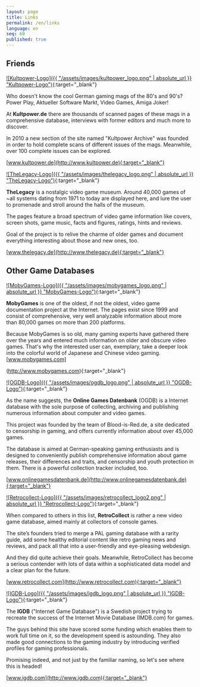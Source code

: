 ```yaml
---
layout: page
title: Links
permalink: /en/links
language: en
seq: 60
published: true
---
```


## Friends


 [![Kultpower-Logo]({{ "/assets/images/kultpower_logo.png" | absolute_url }} "Kultpower-Logo")](http://www.kultpower.de){:target="_blank"}

Who doesn't know the cool German gaming mags of the 80's and 90's? Power Play, Aktueller Software Markt, Video Games, Amiga Joker! 

At **Kultpower.de** there are thousands of scanned pages of these mags in a comprehensive database, interviews with former editors and much more to discover. 

In 2010 a new section of the site named "Kultpower Archive" was founded in order to hold complete scans of different issues of the mags. Meanwhile, over 100 complete issues can be explored. 

[www.kultpower.de](http://www.kultpower.de){:target="_blank"}



 [![TheLegacy-Logo]({{ "/assets/images/thelegacy_logo.png" | absolute_url }} "TheLegacy-Logo")](http://www.thelegacy.de){:target="_blank"}

**TheLegacy** is a nostalgic video game museum. Around 40,000 games of ~all systems dating from 1971 to today are displayed here, and lure the user to promenade and stroll around the halls of the museum. 

The pages feature a broad spectrum of video game information like covers, screen shots, game music, facts and figures, ratings, hints and reviews. 

Goal of the project is to relive the charme of older games and document everything interesting about those and new ones, too.

[www.thelegacy.de](http://www.thelegacy.de){:target="_blank"}


## Other Game Databases


 [![MobyGames-Logo]({{ "/assets/images/mobygames_logo.png" | absolute_url }} "MobyGames-Logo")](http://www.mobygames.com){:target="_blank"}

**MobyGames** is one of the oldest, if not the oldest, video game documentation project at the Internet. The pages exist since 1999 and consist of comprehensive, very well analyzable information about more than 80,000 games on more than 200 platforms.

Because MobyGames is so old, many gaming experts have gathered there over the years and entered much information on older and obscure video games. That's why the interested user can, exemplary, take a deeper look into the colorful world of Japanese and Chinese video gaming. [www.mobygames.com]

(http://www.mobygames.com){:target="_blank"}



 [![OGDB-Logo]({{ "/assets/images/ogdb_logo.png" | absolute_url }} "OGDB-Logo")](http://www.onlinegamesdatenbank.de){:target="_blank"}

As the name suggests, the **Online Games Datenbank** (OGDB) is a Internet database with the sole purpose of collecting, archiving and publishing numerous information about computer and video games.

This project was founded by the team of Blood-is-Red.de, a site dedicated to censorship in gaming, and offers currently information about over 45,000 games.

The database is aimed at German-speaking gaming enthusiasts and is designed to conveniently publish comprehensive information about game releases, their differences and traits, and censorship and youth protection in them. There is a powerful collection tracker included, too.

[www.onlinegamesdatenbank.de](http://www.onlinegamesdatenbank.de){:target="_blank"}



 [![Retrocollect-Logo]({{ "/assets/images/retrocollect_logo2.png" | absolute_url }} "Retrocollect-Logo")](http://www.retrocollect.com){:target="_blank"}

When compared to others in this list, **RetroCollect** is rather a new video game database, aimed mainly at collectors of console games.

The site’s founders tried to merge a PAL gaming database with a rarity guide, add some healthy editorial content like retro gaming news and reviews, and pack all that into a user-friendly and eye-pleasing webdesign. 

And they did quite achieve their goals. Meanwhile, RetroCollect has become a serious contender with lots of data within a sophisticated data model and a clear plan for the future. 

[www.retrocollect.com](http://www.retrocollect.com){:target="_blank"}



 [![IGDB-Logo]({{ "/assets/images/igdb_logo.png" | absolute_url }} "IGDB-Logo")](http://www.igdb.com){:target="_blank"}

The **IGDB** ("Internet Game Database") is a Swedish project trying to recreate the success of the Internet Movie Database (IMDB.com) for games.

The guys behind this site have scored some funding which enables them to work full time on it, so the development speed is astounding. They also made good connections to the gaming industry by introducing verified profiles for gaming professionals.

Promising indeed, and not just by the familiar naming, so let's see where this is headed!  

[www.igdb.com](http://www.igdb.com){:target="_blank"}
